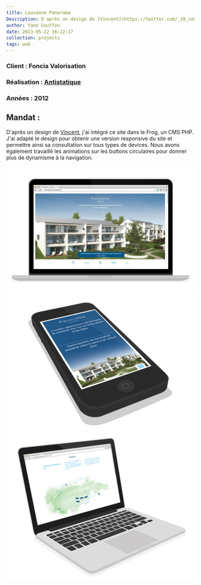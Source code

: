 ```yaml
---
title: Lausanne Panorama
Description: D'après un design de [Vincent](https://twitter.com/_20_cents), j'ai intégré ce site dans le Frog, un CMS PHP.
author: Yann Gouffon
date: 2013-05-22 16:22:17
collection: projects
tags: web
---
```


### Client : Foncia Valorisation
### Réalisation : [Antistatique](http://www.antistatique.net/)
### Années : 2012

## Mandat :
D'après un design de [Vincent](https://twitter.com/_20_cents), j'ai intégré ce site dans le Frog, un CMS PHP. J'ai adapté le design pour obtenir une version responsive du site et permettre ainsi sa consultation sur tous types de devices. Nous avons également travaillé les animations sur les buttons circulaires pour donner plus de dynamisme à la navigation.

![Lausanne Panorama](/img/images/panorama-1.jpg.jpg)
![Lausanne Panorama](/img/images/panorama-2.jpg.jpg)
![Lausanne Panorama](/img/images/panorama-3.jpg.jpg)
